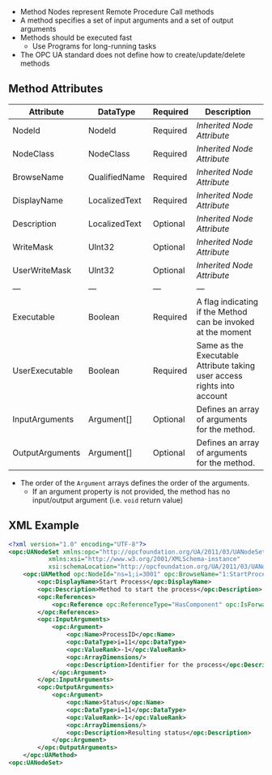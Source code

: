 - Method Nodes represent Remote Procedure Call methods
- A method specifies a set of input arguments and a set of output arguments
- Methods should be executed fast
	- Use Programs for long-running tasks
- The OPC UA standard does not define how to create/update/delete methods

## Method Attributes

| Attribute       | DataType      | Required | Description                |
| --------------- | ------------- | -------- | -------------------------- |
| Nodeld          | Nodeld        | Required | *Inherited Node Attribute* |
| NodeClass       | NodeClass     | Required | *Inherited Node Attribute* |
| BrowseName      | QualifiedName | Required | *Inherited Node Attribute* |
| DisplayName     | LocalizedText | Required | *Inherited Node Attribute* |
| Description     | LocalizedText | Optional | *Inherited Node Attribute* |
| WriteMask       | Ulnt32        | Optional | *Inherited Node Attribute* |
| UserWriteMask   | Ulnt32        | Optional | *Inherited Node Attribute* |
| &mdash;         | &mdash;       | &mdash;  | &mdash;                    |
| Executable      | Boolean       | Required |  A flag indicating if the Method can be invoked at the moment  |
| UserExecutable  | Boolean       | Required | Same as the Executable Attribute taking user access rights into account  |
| InputArguments  | Argument[]    | Optional | Defines an array of arguments for the method. |
| OutputArguments | Argument[]    | Optional | Defines an array of arguments for the method. |

- The order of the `Argument` arrays defines the order of the arguments.
	- If an argument property is not provided, the method has no input/output argument (i.e. `void` return value)

## XML Example

```xml
<?xml version="1.0" encoding="UTF-8"?>
<opc:UANodeSet xmlns:opc="http://opcfoundation.org/UA/2011/03/UANodeSet.xsd"
           xmlns:xsi="http://www.w3.org/2001/XMLSchema-instance"
           xsi:schemaLocation="http://opcfoundation.org/UA/2011/03/UANodeSet.xsd https://files.opcfoundation.org/schemas/UA/1.04/UANodeSet.xsd">
	<opc:UAMethod opc:NodeId="ns=1;i=3001" opc:BrowseName="1:StartProcess">
	    <opc:DisplayName>Start Process</opc:DisplayName>
	    <opc:Description>Method to start the process</opc:Description>
	    <opc:References>
	        <opc:Reference opc:ReferenceType="HasComponent" opc:IsForward="false">ns=1;i=4001</opc:Reference>
	    </opc:References>
	    <opc:InputArguments>
	        <opc:Argument>
	            <opc:Name>ProcessID</opc:Name>
	            <opc:DataType>i=11</opc:DataType>
	            <opc:ValueRank>-1</opc:ValueRank>
	            <opc:ArrayDimensions/>
	            <opc:Description>Identifier for the process</opc:Description>
	        </opc:Argument>
	    </opc:InputArguments>
	    <opc:OutputArguments>
	        <opc:Argument>
	            <opc:Name>Status</opc:Name>
	            <opc:DataType>i=11</opc:DataType>
	            <opc:ValueRank>-1</opc:ValueRank>
	            <opc:ArrayDimensions/>
	            <opc:Description>Resulting status</opc:Description>
	        </opc:Argument>
	    </opc:OutputArguments>
	</opc:UAMethod>
<opc:UANodeSet>
```